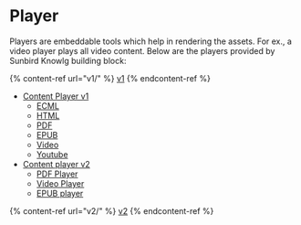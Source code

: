 # Player

Players are embeddable tools which help in rendering the assets. For ex., a video player plays all video content. Below are the players provided by Sunbird Knowlg building block:

{% content-ref url="v1/" %}
[v1](v1/)
{% endcontent-ref %}

* [Content Player v1](v1/)&#x20;
  * [ECML](v1/players/ecml-player-v1.md)
  * [HTML](v1/players/html-h5p-player-v1.md)
  * [PDF](v1/players/pdf-player-v1.md)
  * [EPUB](v1/players/epub-player-v1.md)
  * [Video](v1/players/video-player-v1.md)
  * [Youtube](v1/players/video-player-v1.md#youtube)
* [Content player v2](v2/)
  * [PDF Player](v2/pdf-player/)
  * [Video Player](v2/video-player/)
  * [EPUB player ](../../../use/installation-guide/players/v2/epub-player.md)

{% content-ref url="v2/" %}
[v2](v2/)
{% endcontent-ref %}
